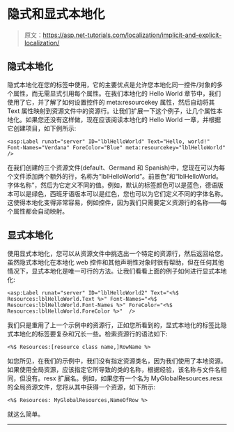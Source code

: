 # 隐式和显式本地化

> 原文：<https://asp.net-tutorials.com/localization/implicit-and-explicit-localization/>

## 隐式本地化

隐式本地化在您的标签中使用，它的主要优点是允许您本地化同一控件/对象的多个属性，而无需显式引用每个属性。在我们本地化的 Hello World 章节中，我们使用了它，并了解了如何设置控件的 meta:resourcekey 属性，然后自动将其 Text 属性映射到资源文件中的资源行。让我们扩展一下这个例子，让几个属性本地化。如果您还没有这样做，现在应该阅读本地化的 Hello World 一章，并根据它创建项目，如下例所示:

```
<asp:Label runat="server" ID="lblHelloWorld" Text="Hello, world!" Font-Names="Verdana" ForeColor="Blue" meta:resourcekey="lblHelloWorld" />
```

在我们创建的三个资源文件(default、Germand 和 Spanish)中，您现在可以为每个文件添加两个额外的行，名称为“lblHelloWorld”。前景色”和“lblHelloWorld。字体名称”，然后为它定义不同的值。例如，默认的标签颜色可以是蓝色，德语版本可以是绿色，西班牙语版本可以是红色，您也可以为它们定义不同的字体名称。这使得本地化变得非常容易，例如控件，因为我们只需要定义资源行的名称——每个属性都会自动映射。

## 显式本地化

使用显式本地化，您可以从资源文件中挑选出一个特定的资源行，然后返回给您。虽然隐式本地化在本地化 web 控件和其他声明性对象时很有帮助，但在任何其他情况下，显式本地化是唯一可行的方法。让我们看看上面的例子如何进行显式本地化:

<input type="hidden" name="IL_IN_ARTICLE">

```
<asp:Label runat="server" ID="lblHelloWorld2" Text="<%$ Resources:lblHelloWorld.Text %>" Font-Names="<%$ Resources:lblHelloWorld.Font-Names %>" ForeColor="<%$ Resources:lblHelloWorld.ForeColor %>"  />
```

我们只是重用了上一个示例中的资源行，正如您所看到的，显式本地化的标签比隐式本地化的标签要复杂和冗长一些。检索资源行的语法如下:

```
<%$ Resources:[resource class name,]RowName %>
```

如您所见，在我们的示例中，我们没有指定资源类名，因为我们使用了本地资源。如果使用全局资源，应该指定它所导致的类的名称，根据经验，该名称与文件名相同，但没有。resx 扩展名。例如，如果您有一个名为 MyGlobalResources.resx 的全局资源文件，您将从其中获得一个资源，如下所示:

```
<%$ Resources: MyGlobalResources,NameOfRow %>
```

就这么简单。

* * *